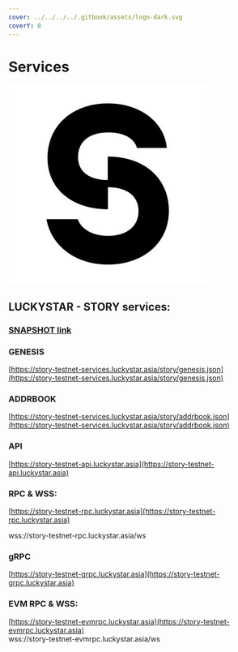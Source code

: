 ```yaml
---
cover: ../../../../.gitbook/assets/logo-dark.svg
coverY: 0
---
```


# Services

![STORY](../../../../.gitbook/assets/story-protocol.png)

## LUCKYSTAR - STORY services:

### [SNAPSHOT link](snapshot.md)

### GENESIS&#x20;

[https://story-testnet-services.luckystar.asia/story/genesis.json](https://story-testnet-services.luckystar.asia/story/genesis.json)

### ADDRBOOK

[https://story-testnet-services.luckystar.asia/story/addrbook.json](https://story-testnet-services.luckystar.asia/story/addrbook.json)

### API

[https://story-testnet-api.luckystar.asia](https://story-testnet-api.luckystar.asia)

### RPC & WSS:

[https://story-testnet-rpc.luckystar.asia](https://story-testnet-rpc.luckystar.asia)

wss://story-testnet-rpc.luckystar.asia/ws

### gRPC

[https://story-testnet-grpc.luckystar.asia](https://story-testnet-grpc.luckystar.asia)

### EVM RPC & WSS:

[https://story-testnet-evmrpc.luckystar.asia](https://story-testnet-evmrpc.luckystar.asia)
\
[
](wss://xrpl-testnet-evmrpc.luckystar.asia/ws)wss://story-testnet-evmrpc.luckystar.asia/ws
